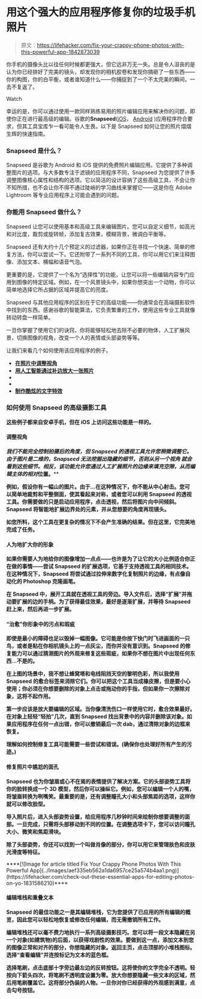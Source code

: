 # 用这个强大的应用程序修复你的垃圾手机照片

> 原文：<https://lifehacker.com/fix-your-crappy-phone-photos-with-this-powerful-app-1842873039>

你手机的摄像头比以往任何时候都更强大，但它远非万无一失。总是令人沮丧的是认为你已经排好了完美的镜头，却发现你的相机胶卷和发现你搞砸了一些东西——你的构图，你的白平衡，或者谁知道什么——你捕捉到了一个不太完美的瞬间，一去不复返了。

Watch

幸运的是，你可以通过使用一款同样熟练易用的照片编辑应用来解决你的问题，即使你正在进行最高级的编辑。谷歌的**Snapseed**([iOS](https://apps.apple.com/us/app/snapseed/id439438619)， [Android](https://play.google.com/store/apps/details?id=com.niksoftware.snapseed&hl=en_IN) )应用程序符合要求，但其工具宝库乍一看可能令人生畏。以下是 Snapseed 如何让您的照片熠熠生辉的快速指南。

### Snapseed 是什么？

Snapseed 是谷歌为 Android 和 iOS 提供的免费照片编辑应用。它提供了多种调整图片的选项。与大多数专注于滤镜的应用程序不同，Snapseed 为您提供了许多调整图像核心属性和结构的选项。它以简洁的设计容纳了这些高级工具，不会让你不知所措，也不会让你不得不通过陡峭的学习曲线来掌握它——这是你在 Adobe Lightroom 等专业应用程序上可能会遇到的问题。

### 你能用 Snapseed 做什么？

Snapseed 让您可以使用基本和高级工具来编辑图片。您可以自定义细节，如高光和对比度，裁剪或旋转帧，添加复古效果，模糊背景，微调白平衡等。

Snapseed 还有大约十几个预定义的过滤器，如果你正在寻找一个快速、简单的修复方法，你可以尝试一下。它还附带了一系列不同的工具，你可以用它们来注释图像、添加文本、横幅和语音气泡。

更重要的是，它提供了一个名为“选择性”的功能，让您可以将一些编辑内容专门应用到图像的特定区域。例如，在一个风景镜头中，如果你想突出一个动物，你可以简单地选择它所占据的区域并提高它的亮度。

Snapseed 与其他应用程序的区别在于它的高级功能——你通常会在高端摄影软件中找到的东西。感谢谷歌的智能算法，它负责繁重的工作，使用这些专业工具就像转动转盘一样简单。

一旦你掌握了使用它们的诀窍，你将能够轻松地去除不必要的物体，人工扩展风景，切换图像的视角，改变一个人的表情或头部姿势等等。

让我们来看几个如何使用该应用程序的例子。

*   [**在照片中调整视角**](#perspective)
*   [**用人工智能通过补边放大一张照片**](#expand)
*   [](#blemishes)
*   **[](#faces)**
*   ****[**制作酷炫的文字特效**](#text)****

### ******如何使用** Snapseed 的高级摄影工具****

****这些例子都来自安卓手机，但在 iOS 上访问这些功能是一样的。****

#### ****调整视角****

****我们不能完全控制拍摄后的角度，但 Snapseed 的透视工具允许您稍微调整它。由于图片是二维的，Snapseed 无法挖掘出隐藏的细节，否则从另一个视角 就会看到这些细节。相反，该功能允许您通过人工扩展照片的边缘来填充空隙，从而编辑主体的*相对*位置。****

****例如，假设你有一幅山的图片。由于...在这种情况下，你不能从中心射击。您可以简单地裁剪和平整侧面，使其看起来对称，或者您可以利用 Snapseed 的透视工具。你需要做的只是启动应用程序，点击透视，然后将图片向中间倾斜。Snapseed 将智能地扩展边界处的元素，并从您想要的角度再现镜头。****

****如您所料，这个工具在更复杂的情况下不会产生准确的结果。但在这里，它完美地完成了任务。****

#### ****人为地扩大你的形象****

****如果你需要人为地给你的图像增加一点点——也许是为了让它的大小比例适合你正在做的事情——尝试 Snapseed 的扩展选项，它基于支持透视工具的相同技术。在这种情况下，Snapseed 将尝试通过拉伸来数字化复制照片的边缘，有点像自动化的 Photoshop 克隆画笔。****

****在 Snapseed 中，展开工具就在透视工具的旁边。导入文件后，选择“扩展”并拖动要扩展的边的手柄。为了获得最佳效果，最好是逐渐扩展，并等待 Snapseed 赶上来，然后再进一步扩展。****

#### ****“治愈”你形象中的污点和瑕疵****

****即使是最小的障碍也足以毁掉一幅图像。它可能是你按下快门时飞进画面的一只鸟，或者是粘在你相机镜头上的一点灰尘，而你并没有意识到。Snapseed 的修复能力可以通过猜测图片的外观来修复这些瑕疵，如果你不想在图片中出现任何东西...不是的。****

****在上图的场景中，我不想让蜂窝塔和电线阻挡天空的黎明色彩，所以我使用 Snapseed 的愈合标签来消除它们。你可以把这个工具当成橡皮擦，但是要小心使用；你必须在你想要删除的对象上点击或拖动你的手指，但如果你一次擦除对象，这将不起作用。****

****第一步应该是放大要编辑的区域。当你像清洗伤口一样使用它时，愈合效果最好。在对象上轻轻“轻拍”几次，直到 Snapseed 找出背景中的内容并删除该对象。如果应用程序在任何一点出错，你可以撤销最后一次 dab，通过清除对象的边框来恢复。****

****理解如何控制修复工具可能需要一些尝试和错误。(确保你也处理好所有产生的污迹。)****

#### ****修复照片中尴尬的面孔****

****Snapseed 也为你皱眉或心不在焉的表情提供了解决方案。它的头部姿势工具将你的脸转换成一个 3D 模型，然后你可以操纵它。例如，您可以编辑一个人的嘴，将皱眉转换为咧嘴笑。最重要的是，还有调整瞳孔大小和头部焦距的选项，这样你就可以修改脸型。****

****导入照片后，进入头部姿势设置，给应用程序几秒钟时间来绘制你想要调整的面部。一旦完成，只需将头部移动到不同的位置。在调整选项卡下，您可以访问瞳孔大小、微笑和焦距滑块。****

****除了头部姿势，你还可以找到一个叫做肖像的部分，你可以用它来管理肤色和皮肤光滑度等特征。****

<aside data-commerce-source="inset" class="sc-16a0mhj-2 gAjHzr">****[![Image for article titled Fix Your Crappy Phone Photos With This Powerful App](../Images/aef335eb562a1da6957ce25a574b4aa1.png)](https://lifehacker.com/check-out-these-essential-apps-for-editing-photos-on-yo-1831586210)****</aside>

#### ****编辑堆栈和重叠文本****

****Snapseed 的最佳功能之一是其编辑堆栈，它为您提供了已应用的所有编辑的概览，因此您可以轻松地恢复或修改任何编辑，而无需撤销所有工作。****

****编辑堆栈还可以毫不费力地执行一系列高级摄影技巧。您可以将一段文本隐藏在另一个对象(如建筑物)的后面，以获得戏剧性的效果。要做到这一点，添加文本到您的图像正常和对齐的部分，你想隐藏的对象。返回主页，点击顶部的小堆栈图标。选择“查看编辑”并连按标记为文本的蓝色框。****

****选择笔刷，点击底部十字旁边最左边的反转按钮。这将使你的文字完全不透明。轻按向下箭头四次，将笔刷不透明度设置为零。放大你想要隐藏一些文本的区域，然后用笔刷覆盖它。这将部分伪装的人物。一旦你对你已经获得的外观感到满意，点击勾号按钮。****